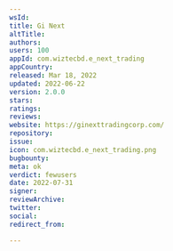 ```yaml
---
wsId: 
title: Gi Next
altTitle: 
authors: 
users: 100
appId: com.wiztecbd.e_next_trading
appCountry: 
released: Mar 18, 2022
updated: 2022-06-22
version: 2.0.0
stars: 
ratings: 
reviews: 
website: https://ginexttradingcorp.com/
repository: 
issue: 
icon: com.wiztecbd.e_next_trading.png
bugbounty: 
meta: ok
verdict: fewusers
date: 2022-07-31
signer: 
reviewArchive: 
twitter: 
social: 
redirect_from: 

---
```



